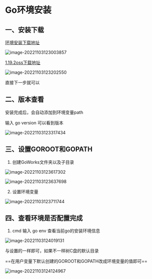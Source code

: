 # Go环境安装

## 一、安装下载

[环境安装下载地址](https://golang.google.cn/dl/)

![image-20221103123003857](https://jyhload.oss-cn-shanghai.aliyuncs.com/img/image-20221103123003857.png)

[1.19.2oss下载地址](https://jyhload.oss-cn-shanghai.aliyuncs.com/img/go1.19.2.windows-amd64.msi)

![image-20221103123202550](https://jyhload.oss-cn-shanghai.aliyuncs.com/img/image-20221103123202550.png)

直接下一步就可以

## 二、版本查看

安装完成后，会自动添加到环境变量path

输入 go version 可以看到版本

![image-20221103123317434](https://jyhload.oss-cn-shanghai.aliyuncs.com/img/image-20221103123317434.png)

## 三、设置GOROOT和GOPATH

1. 创建GoWorks文件夹以及子目录

![image-20221103123617302](https://jyhload.oss-cn-shanghai.aliyuncs.com/img/image-20221103123617302.png)

![image-20221103123637698](https://jyhload.oss-cn-shanghai.aliyuncs.com/img/image-20221103123637698.png)

2. 设置环境变量

![image-20221103123711744](https://jyhload.oss-cn-shanghai.aliyuncs.com/img/image-20221103123711744.png)

## 四、查看环境是否配置完成

1. cmd 输入 go env 查看当前go的安装环境信息

![image-20221103124019131](https://jyhload.oss-cn-shanghai.aliyuncs.com/img/image-20221103124019131.png) 

与设置的一样即可，如果不一样树C盘的默认目录

==在用户变量下默认创建的GOROOT和GOPATH改成环境变量的值即可==

![image-20221103124124967](https://jyhload.oss-cn-shanghai.aliyuncs.com/img/image-20221103124124967.png)